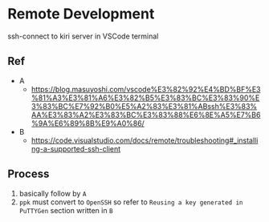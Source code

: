 # Remote Development

ssh-connect to kiri server in VSCode terminal

## Ref

- A
    - https://blog.masuyoshi.com/vscode%E3%82%92%E4%BD%BF%E3%81%A3%E3%81%A6%E3%82%B5%E3%83%BC%E3%83%90%E3%83%BC%E7%92%B0%E5%A2%83%E3%81%ABssh%E3%83%AA%E3%83%A2%E3%83%BC%E3%83%88%E6%8E%A5%E7%B6%9A%E6%89%8B%E9%A0%86/
- B
    - https://code.visualstudio.com/docs/remote/troubleshooting#_installing-a-supported-ssh-client

## Process

1. basically follow by `A`
2. `ppk` must convert to `OpenSSH` so refer to `Reusing a key generated in PuTTYGen` section written in `B`